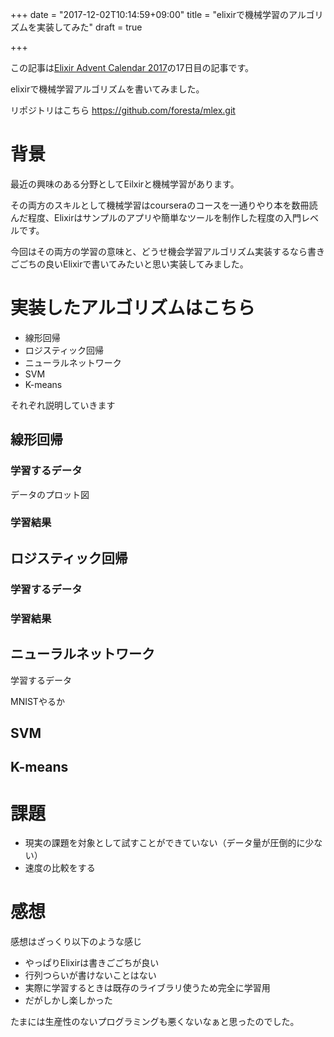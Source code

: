 +++
date = "2017-12-02T10:14:59+09:00"
title = "elixirで機械学習のアルゴリズムを実装してみた"
draft = true

+++

この記事は[Elixir Advent Calendar 2017](https://qiita.com/advent-calendar/2017/elixir)の17日目の記事です。

elixirで機械学習アルゴリズムを書いてみました。

リポジトリはこちら https://github.com/foresta/mlex.git

# 背景

最近の興味のある分野としてEilxirと機械学習があります。

その両方のスキルとして機械学習はcourseraのコースを一通りやり本を数冊読んだ程度、Elixirはサンプルのアプリや簡単なツールを制作した程度の入門レベルです。

今回はその両方の学習の意味と、どうせ機会学習アルゴリズム実装するなら書きごごちの良いElixirで書いてみたいと思い実装してみました。


# 実装したアルゴリズムはこちら

* 線形回帰
* ロジスティック回帰
* ニューラルネットワーク
* SVM
* K-means

それぞれ説明していきます

## 線形回帰

### 学習するデータ

データのプロット図

### 学習結果


## ロジスティック回帰

### 学習するデータ

### 学習結果

## ニューラルネットワーク

学習するデータ

MNISTやるか

## SVM



## K-means

## 

# 課題

* 現実の課題を対象として試すことができていない（データ量が圧倒的に少ない）
* 速度の比較をする

# 感想

感想はざっくり以下のような感じ

* やっぱりElixirは書きごごちが良い
* 行列つらいが書けないことはない
* 実際に学習するときは既存のライブラリ使うため完全に学習用
* だがしかし楽しかった

たまには生産性のないプログラミングも悪くないなぁと思ったのでした。


